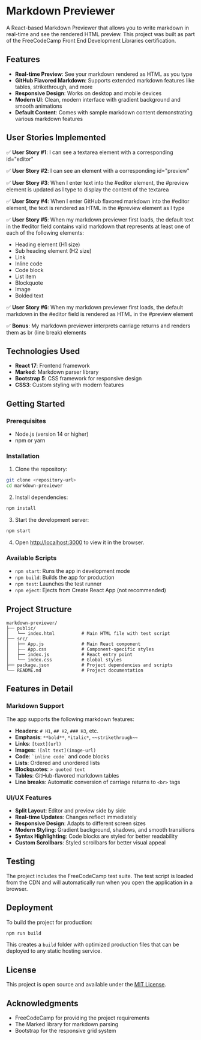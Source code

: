 # Markdown Previewer

A React-based Markdown Previewer that allows you to write markdown in real-time and see the rendered HTML preview. This project was built as part of the FreeCodeCamp Front End Development Libraries certification.

## Features

- **Real-time Preview**: See your markdown rendered as HTML as you type
- **GitHub Flavored Markdown**: Supports extended markdown features like tables, strikethrough, and more
- **Responsive Design**: Works on desktop and mobile devices
- **Modern UI**: Clean, modern interface with gradient background and smooth animations
- **Default Content**: Comes with sample markdown content demonstrating various markdown features

## User Stories Implemented

✅ **User Story #1**: I can see a textarea element with a corresponding id="editor"

✅ **User Story #2**: I can see an element with a corresponding id="preview"

✅ **User Story #3**: When I enter text into the #editor element, the #preview element is updated as I type to display the content of the textarea

✅ **User Story #4**: When I enter GitHub flavored markdown into the #editor element, the text is rendered as HTML in the #preview element as I type

✅ **User Story #5**: When my markdown previewer first loads, the default text in the #editor field contains valid markdown that represents at least one of each of the following elements:
- Heading element (H1 size)
- Sub heading element (H2 size)
- Link
- Inline code
- Code block
- List item
- Blockquote
- Image
- Bolded text

✅ **User Story #6**: When my markdown previewer first loads, the default markdown in the #editor field is rendered as HTML in the #preview element

✅ **Bonus**: My markdown previewer interprets carriage returns and renders them as br (line break) elements

## Technologies Used

- **React 17**: Frontend framework
- **Marked**: Markdown parser library
- **Bootstrap 5**: CSS framework for responsive design
- **CSS3**: Custom styling with modern features

## Getting Started

### Prerequisites

- Node.js (version 14 or higher)
- npm or yarn

### Installation

1. Clone the repository:
```bash
git clone <repository-url>
cd markdown-previewer
```

2. Install dependencies:
```bash
npm install
```

3. Start the development server:
```bash
npm start
```

4. Open [http://localhost:3000](http://localhost:3000) to view it in the browser.

### Available Scripts

- `npm start`: Runs the app in development mode
- `npm build`: Builds the app for production
- `npm test`: Launches the test runner
- `npm eject`: Ejects from Create React App (not recommended)

## Project Structure

```
markdown-previewer/
├── public/
│   └── index.html          # Main HTML file with test script
├── src/
│   ├── App.js              # Main React component
│   ├── App.css             # Component-specific styles
│   ├── index.js            # React entry point
│   └── index.css           # Global styles
├── package.json            # Project dependencies and scripts
└── README.md               # Project documentation
```

## Features in Detail

### Markdown Support

The app supports the following markdown features:
- **Headers**: `# H1`, `## H2`, `### H3`, etc.
- **Emphasis**: `**bold**`, `*italic*`, `~~strikethrough~~`
- **Links**: `[text](url)`
- **Images**: `![alt text](image-url)`
- **Code**: `` `inline code` `` and code blocks
- **Lists**: Ordered and unordered lists
- **Blockquotes**: `> quoted text`
- **Tables**: GitHub-flavored markdown tables
- **Line breaks**: Automatic conversion of carriage returns to `<br>` tags

### UI/UX Features

- **Split Layout**: Editor and preview side by side
- **Real-time Updates**: Changes reflect immediately
- **Responsive Design**: Adapts to different screen sizes
- **Modern Styling**: Gradient background, shadows, and smooth transitions
- **Syntax Highlighting**: Code blocks are styled for better readability
- **Custom Scrollbars**: Styled scrollbars for better visual appeal

## Testing

The project includes the FreeCodeCamp test suite. The test script is loaded from the CDN and will automatically run when you open the application in a browser.

## Deployment

To build the project for production:

```bash
npm run build
```

This creates a `build` folder with optimized production files that can be deployed to any static hosting service.

## License

This project is open source and available under the [MIT License](LICENSE).

## Acknowledgments

- FreeCodeCamp for providing the project requirements
- The Marked library for markdown parsing
- Bootstrap for the responsive grid system 